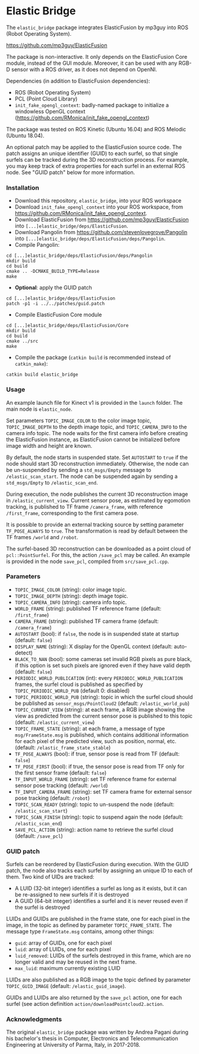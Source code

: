 Elastic Bridge
==============

The `elastic_bridge` package integrates ElasticFusion by mp3guy into ROS (Robot Operating System).

<https://github.com/mp3guy/ElasticFusion>

The package is non-interactive. It only depends on the ElasticFusion Core module, instead of the GUI module. Moreover, it can be used with any RGB-D sensor with a ROS driver, as it does not depend on OpenNI.

Dependencies (in addition to ElasticFusion dependencies):

- ROS (Robot Operating System)
- PCL (Point Cloud Library)
- `init_fake_opengl_context`: badly-named package to initialize a windowless OpenGL context (<https://github.com/RMonica/init_fake_opengl_context>)

The package was tested on ROS Kinetic (Ubuntu 16.04) and ROS Melodic (Ubuntu 18.04).

An optional patch may be applied to the ElasticFusion source code. The patch assigns an unique identifier (GUID) to each surfel, so that single surfels can be tracked during the 3D reconstruction process. For example, you may keep track of extra properties for each surfel in an external ROS node. See "GUID patch" below for more information.

### Installation

- Download this repository, `elastic_bridge`, into your ROS workspace
- Download `init_fake_opengl_context` into your ROS workspace, from <https://github.com/RMonica/init_fake_opengl_context>.
- Download ElasticFusion from <https://github.com/mp3guy/ElasticFusion> into `[...]elastic_bridge/deps/ElasticFusion`.
- Download Pangolin from <https://github.com/stevenlovegrove/Pangolin> into `[...]elastic_bridge/deps/ElasticFusion/deps/Pangolin`.
- Compile Pangolin:  
```
cd [...]elastic_bridge/deps/ElasticFusion/deps/Pangolin
mkdir build
cd build  
cmake .. -DCMAKE_BUILD_TYPE=Release
make
```
- **Optional**: apply the GUID patch
```
cd [...]elastic_bridge/deps/ElasticFusion
patch -p1 -i ../../patches/guid.patch
```
- Compile ElasticFusion Core module
```
cd [...]elastic_bridge/deps/ElasticFusion/Core
mkdir build
cd build
cmake ../src
make
```
- Compile the package (`catkin build` is recommended instead of `catkin_make`):
```
catkin build elastic_bridge
```

### Usage

An example launch file for Kinect v1 is provided in the `launch` folder.
The main node is `elastic_node`.

Set parameters `TOPIC_IMAGE_COLOR` to the color image topic, `TOPIC_IMAGE_DEPTH` to the depth image topic, and `TOPIC_CAMERA_INFO` to the camera info topic. The node waits for the first camera info before creating the ElasticFusion instance, as ElasticFusion cannot be initialized before image width and height are known.

By default, the node starts in suspended state. Set `AUTOSTART` to `true` if the node should start 3D reconstruction immediately. Otherwise, the node can be un-suspended by sending a `std_msgs/Empty` message to `/elastic_scan_start`. The node can be suspended again by sending a `std_msgs/Empty` to `/elastic_scan_end`.

During execution, the node publishes the current 3D reconstruction image in `/elastic_current_view`. Current sensor pose, as estimated by egomotion tracking, is published to TF frame `/camera_frame`, with reference `/first_frame`, corresponding to the first camera pose.

It is possible to provide an external tracking source by setting parameter `TF_POSE_ALWAYS` to `true`. The transformation is read by default between the TF frames `/world` and `/robot`.

The surfel-based 3D reconstruction can be downloaded as a point cloud of `pcl::PointSurfel`. For this, the action `/save_pcl` may be called. An example is provided in the node `save_pcl`, compiled from `src/save_pcl.cpp`.

### Parameters

- `TOPIC_IMAGE_COLOR` (string): color image topic.
- `TOPIC_IMAGE_DEPTH` (string): depth image topic.
- `TOPIC_CAMERA_INFO` (string): camera info topic.
- `WORLD_FRAME` (string): published TF reference frame (default: `/first_frame`)
- `CAMERA_FRAME` (string): published TF camera frame (default: `/camera_frame`)
- `AUTOSTART` (bool): if `false`, the node is in suspended state at startup (default: `false`)
- `DISPLAY_NAME` (string): X display for the OpenGL context (default: auto-detect)
- `BLACK_TO_NAN` (bool): some cameras set invalid RGB pixels as pure black, if this option is set such pixels are ignored even if they have valid depth (default: `false`)
- `PERIODIC_WORLD_PUBLICATION` (int): every `PERIODIC_WORLD_PUBLICATION` frames, the surfel cloud is published as specified by `TOPIC_PERIODIC_WORLD_PUB` (default 0: disabled)
- `TOPIC_PERIODIC_WORLD_PUB` (string): topic in which the surfel cloud should be published as `sensor_msgs/PointCloud2` (default: `/elastic_world_pub`)
- `TOPIC_CURRENT_VIEW` (string): at each frame, a RGB image showing the view as predicted from the current sensor pose is published to this topic (default: `/elastic_current_view`)
- `TOPIC_FRAME_STATE` (string): at each frame, a message of type `msg/FrameState.msg` is published, which contains additional information for each pixel of the predicted view, such as position, normal, etc. (default: `/elastic_frame_state_stable`)
- `TF_POSE_ALWAYS` (bool): if true, sensor pose is read from TF (default: `false`)
- `TF_POSE_FIRST` (bool): if true, the sensor pose is read from TF only for the first sensor frame (default: `false`)
- `TF_INPUT_WORLD_FRAME` (string): set TF reference frame for external sensor pose tracking (default: `/world`)
- `TF_INPUT_CAMERA_FRAME` (string): set TF camera frame for external sensor pose tracking (default: `/robot`)
- `TOPIC_SCAN_READY` (string): topic to un-suspend the node (default: `/elastic_scan_start`)
- `TOPIC_SCAN_FINISH` (string): topic to suspend again the node (default: `/elastic_scan_end`)
- `SAVE_PCL_ACTION` (string): action name to retrieve the surfel cloud (default: `/save_pcl`)

### GUID patch

Surfels can be reordered by ElasticFusion during execution. With the GUID patch, the node also tracks each surfel by assigning an unique ID to each of them. Two kind of UIDs are tracked:

- A LUID (32-bit integer) identifies a surfel as long as it exists, but it can be re-assigned to new surfels if it is destroyed
- A GUID (64-bit integer) identifies a surfel and it is never reused even if the surfel is destroyed

LUIDs and GUIDs are published in the frame state, one for each pixel in the image, in the topic as defined by parameter `TOPIC_FRAME_STATE`. The message type `FrameState.msg` contains, among other things:

- `guid`: array of GUIDs, one for each pixel
- `luid`: array of LUIDs, one for each pixel
- `luid_removed`: LUIDs of the surfels destroyed in this frame, which are no longer valid and may be reused in the next frame.
- `max_luid`: maximum currently existing LUID

LUIDs are also published as a RGB image to the topic defined by parameter `TOPIC_GUID_IMAGE` (default: `/elastic_guid_image`).

GUIDs and LUIDs are also returned by the `save_pcl` action, one for each surfel (see action definition `action/downloadPointcloud2.action`.

### Acknowledgments

The original `elastic_bridge` package was written by Andrea Pagani during his bachelor's thesis in Computer, Electronics and Telecommunication Engineering at University of Parma, Italy, in 2017-2018.
